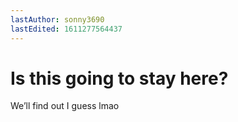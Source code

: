 ```yaml
---
lastAuthor: sonny3690
lastEdited: 1611277564437
---
```

# Is this going to stay here?

We’ll find out I guess lmao
